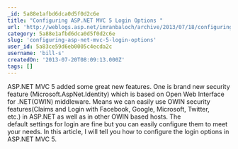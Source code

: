 ```yaml
---
_id: 5a88e1afbd6dca0d5f0d2c6e
title: "Configuring ASP.NET MVC 5 Login Options "
url: 'http://weblogs.asp.net/imranbaloch/archive/2013/07/18/configuring-asp-net-mvc-5-login-options.aspx'
category: 5a88e1afbd6dca0d5f0d2c6e
slug: 'configuring-asp-net-mvc-5-login-options'
user_id: 5a83ce59d6eb0005c4ecda2c
username: 'bill-s'
createdOn: '2013-07-20T08:09:13.000Z'
tags: []
---
```


ASP.NET MVC 5 added some great new features. One is brand new security feature (Microsoft.AspNet.Identity) which is based on Open Web Interface for .NET(OWIN) middleware. Means we can easily use OWIN security features(Claims and Login with Facebook, Google, Microsoft, Twitter, etc.) in ASP.NET as well as in other OWIN based hosts. The default settings for login are fine but you can easily configure them to meet your needs. In this article, I will tell you how to configure the login options in ASP.NET MVC 5.
